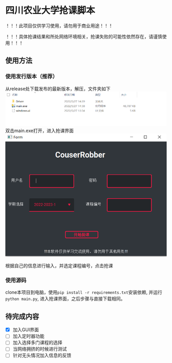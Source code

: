# 四川农业大学抢课脚本
！！！此项目仅供学习使用，请勿用于商业用途！！！

！！！具体抢课结果和所处网络环境相关，抢课失败的可能性依然存在，请谨慎使用！！！

## 使用方法
### 使用发行版本（推荐）
从release处下载发布的最新版本，解压，文件夹如下
![1.png](./docs/1.png)
双击main.exe打开，进入抢课界面
![2.png](./docs/2.png)

根据自己的信息进行输入，并选定课程编号，点击抢课

### 使用源码
clone本项目到电脑，使用`pip install -r requirements.txt`安装依赖, 并运行`python main.py`, 进入抢课界面，之后步骤与直接下载相同。



## 待完成内容
- [x] 加入GUI界面
- [ ] 加入定时器功能
- [ ] 加入选择多门课程的选择
- [ ] 当网络拥挤的时候进行测试
- [ ] 针对无头情况加入信息的反馈
